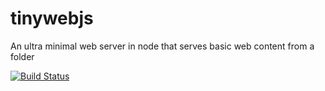 # tinywebjs

An ultra minimal web server in node that serves basic web content from a folder


[![Build Status](https://travis-ci.org/nickolanack/tinywebjs.svg)](https://travis-ci.org/nickolanack/tinywebjs)